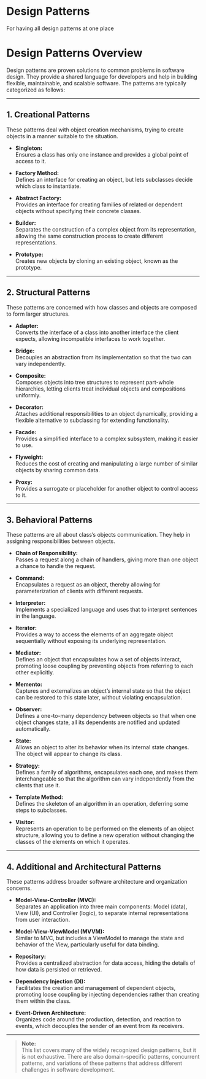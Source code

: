 # Design Patterns
For having all design patterns at one place


# Design Patterns Overview

Design patterns are proven solutions to common problems in software design. They provide a shared language for developers and help in building flexible, maintainable, and scalable software. The patterns are typically categorized as follows:

---

## 1. Creational Patterns

These patterns deal with object creation mechanisms, trying to create objects in a manner suitable to the situation.

- **Singleton:**  
  Ensures a class has only one instance and provides a global point of access to it.

- **Factory Method:**  
  Defines an interface for creating an object, but lets subclasses decide which class to instantiate.

- **Abstract Factory:**  
  Provides an interface for creating families of related or dependent objects without specifying their concrete classes.

- **Builder:**  
  Separates the construction of a complex object from its representation, allowing the same construction process to create different representations.

- **Prototype:**  
  Creates new objects by cloning an existing object, known as the prototype.

---

## 2. Structural Patterns

These patterns are concerned with how classes and objects are composed to form larger structures.

- **Adapter:**  
  Converts the interface of a class into another interface the client expects, allowing incompatible interfaces to work together.

- **Bridge:**  
  Decouples an abstraction from its implementation so that the two can vary independently.

- **Composite:**  
  Composes objects into tree structures to represent part-whole hierarchies, letting clients treat individual objects and compositions uniformly.

- **Decorator:**  
  Attaches additional responsibilities to an object dynamically, providing a flexible alternative to subclassing for extending functionality.

- **Facade:**  
  Provides a simplified interface to a complex subsystem, making it easier to use.

- **Flyweight:**  
  Reduces the cost of creating and manipulating a large number of similar objects by sharing common data.

- **Proxy:**  
  Provides a surrogate or placeholder for another object to control access to it.

---

## 3. Behavioral Patterns

These patterns are all about class’s objects communication. They help in assigning responsibilities between objects.

- **Chain of Responsibility:**  
  Passes a request along a chain of handlers, giving more than one object a chance to handle the request.

- **Command:**  
  Encapsulates a request as an object, thereby allowing for parameterization of clients with different requests.

- **Interpreter:**  
  Implements a specialized language and uses that to interpret sentences in the language.

- **Iterator:**  
  Provides a way to access the elements of an aggregate object sequentially without exposing its underlying representation.

- **Mediator:**  
  Defines an object that encapsulates how a set of objects interact, promoting loose coupling by preventing objects from referring to each other explicitly.

- **Memento:**  
  Captures and externalizes an object’s internal state so that the object can be restored to this state later, without violating encapsulation.

- **Observer:**  
  Defines a one-to-many dependency between objects so that when one object changes state, all its dependents are notified and updated automatically.

- **State:**  
  Allows an object to alter its behavior when its internal state changes. The object will appear to change its class.

- **Strategy:**  
  Defines a family of algorithms, encapsulates each one, and makes them interchangeable so that the algorithm can vary independently from the clients that use it.

- **Template Method:**  
  Defines the skeleton of an algorithm in an operation, deferring some steps to subclasses.

- **Visitor:**  
  Represents an operation to be performed on the elements of an object structure, allowing you to define a new operation without changing the classes of the elements on which it operates.

---

## 4. Additional and Architectural Patterns

These patterns address broader software architecture and organization concerns.

- **Model-View-Controller (MVC):**  
  Separates an application into three main components: Model (data), View (UI), and Controller (logic), to separate internal representations from user interaction.

- **Model-View-ViewModel (MVVM):**  
  Similar to MVC, but includes a ViewModel to manage the state and behavior of the View, particularly useful for data binding.

- **Repository:**  
  Provides a centralized abstraction for data access, hiding the details of how data is persisted or retrieved.

- **Dependency Injection (DI):**  
  Facilitates the creation and management of dependent objects, promoting loose coupling by injecting dependencies rather than creating them within the class.

- **Event-Driven Architecture:**  
  Organizes code around the production, detection, and reaction to events, which decouples the sender of an event from its receivers.

---

> **Note:**  
> This list covers many of the widely recognized design patterns, but it is not exhaustive. There are also domain-specific patterns, concurrent patterns, and variations of these patterns that address different challenges in software development.

